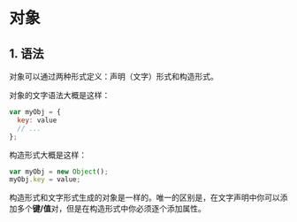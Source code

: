 # 对象
## 1. 语法

对象可以通过两种形式定义：声明（文字）形式和构造形式。

对象的文字语法大概是这样：
``` js
var myObj = {
  key: value
  // ...
};
```
构造形式大概是这样：
``` js
var myObj = new Object();
myObj.key = value;
```
构造形式和文字形式生成的对象是一样的。唯一的区别是，在文字声明中你可以添加多个**键/值**对，但是在构造形式中你必须逐个添加属性。
